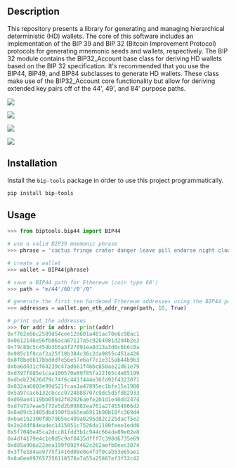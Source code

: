 ## Description
This repository presents a library for generating and managing hierarchical deterministic (HD) wallets. The core of this software includes an implementation of the BIP 39 and BIP 32 (Bitcoin Improvement Protocol) protocols for generating mnemonic seeds and wallets, respectively. The BIP 32 module contains the BIP32\_Account base class for deriving HD wallets based on the BIP 32 specification. It's recommended that you use the BIP44, BIP49, and BIP84 subclasses to generate HD wallets. These class make use of the BIP32\_Account core functionality but allow for deriving extended key pairs off of the 44', 49', and 84' purpose paths.

![](https://github.com/gavinbarrett/BIP39_Suite/workflows/Build/badge.svg)


![](https://github.com/gavinbarrett/BIP39_Suite/workflows/BIP39%20Seed%20Generation/badge.svg)


![](https://github.com/gavinbarrett/BIP39_Suite/workflows/Elliptic%20Curve%20Arithmetic/badge.svg)


![](https://github.com/gavinbarrett/BIP39_Suite/workflows/BIP32%20Path%20Derivation/badge.svg)


## Installation

Install the ```bip-tools``` package in order to use this project programmatically.

```bash
pip install bip-tools
```


## Usage

```python
>>> from biptools.bip44 import BIP44

# use a valid BIP39 mnemonic phrase
>>> phrase = 'cactus fringe crater danger leave pill endorse night clown change apology issue'

# create a wallet
>>> wallet = BIP44(phrase)

# save a BIP44 path for Ethereum (coin type 60')
>>> path = "m/44'/60'/0'/0"

# generate the first ten hardened Ethereum addresses using the BIP44 path above
>>> addresses = wallet.gen_eth_addr_range(path, 10, True)

# print out the addresses
>>> for addr in addrs: print(addr)
0xf762e66c2589d54cee12d601a401ac70e6c98ac1
0x0612146e56fb06aca67117a5c9264981d2d4b2e3
0x79c80c5c454b3b5a3f27091ea8d13a3d0c6b6c0a
0x985c1f8caf2a25f18b384c36c2da9855c451a426
0x8f0be8b17bbdddfe56e57e6af7c1e315ab44b9b3
0xba6d031cf64239c47ad661f46bc850ae21d61e79
0xd397f885e1caa100570e89f85fa22f65c4e85199
0xdbeb23626d79c74f6c441f444e36fd92f4323071
0x832aa6003e99d521fcaa1a47895ec1bfe15a1980
0x5a97cac6132cbccc9724888707c9dc5d5fd82933
0xd69ae4119bb05942f82026aefe2b1d1e46dd2474
0xd747b7eae5f72e5d2b09882ea761a274554866d2
0x8a89cb3405dbd190f8a65ea6911b90b18fc369d4
0xbae1b2300f8b79b5ec409a0295d82c225dacf5e2
0x2e24df84eadec1415051c7526da1190feee1edd0
0x5f7040e45ca2dcc81fdd3b1c944c664de89e02e8
0x4df4179e4c1e0d5c9af8435dfff7c398d6735e69
0xd85a906e22eea199f092f462c262aefb6eec3074
0x3ffe184aa9775f1416d09e0e4fdf0cab53e65ae1
0x8a6ee897657356118578a7a55a25867ef3f32c42
```
